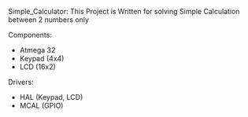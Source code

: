 Simple_Calculator:
This Project is Written for solving Simple Calculation between 2 numbers only

Components:
- Atmega 32
- Keypad (4x4)
- LCD (16x2)

Drivers:
- HAL (Keypad, LCD) 
- MCAL (GPIO)


